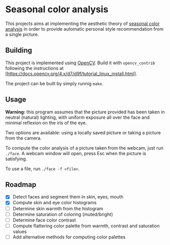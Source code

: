 # Seasonal color analysis

This projects aims at implementing the aesthetic theory of [seasonal color analysis](https://gabriellearruda.com/seasonal-color-analysis-what-season-are-you/) 
in order to provide automatic personal style recommendation from a single picture. 

## Building

This project is implemented using [OpenCV](https://opencv.org/). Build it with `opencv_contrib` following the instructions at [https://docs.opencv.org/4.x/d7/d9f/tutorial_linux_install.html].

The project can be built by simply runnig `make`. 

## Usage

**Warning:** this program assumes that the picture provided has been taken in neutral (natural) lighting, 
with uniform exposure all over the face and minimal reflexion on the iris of the eye.

Two options are available: using a locally saved picture or taking a picture from the camera.

To compute the color analysis of a picture taken from the webcam, just run `./face`.
A webcam window will open, press Esc when the picture is satisfying. 

To use a file, run `./face -f <file>`.

## Roadmap

- [x] Detect faces and segment them in skin, eyes, mouth
- [x] Compute skin and eye color histograms 
- [ ] Determine skin warmth from the histogram
- [ ] Determine saturation of coloring (muted/bright)
- [ ] Determine face color contrast 
- [ ] Compute flattering color palette from warmth, contrast and saturation values
- [ ] Add alternative methods for computing color palettes
